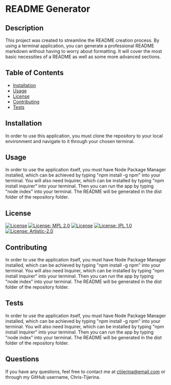 
  # README Generator

  ## Description
  This project was created to streamline the README creation process. By using a terminal application, you can generate a professional README markdown without having to worry about formatting. It will cover the most basic necessities of a README as well as some more advanced sections.

  ## Table of Contents
  * [Installation](#installation)
  * [Usage](#usage)
  * [License](#license)
  * [Contributing](#contributing)
  * [Tests](#tests)

  ## Installation
  In order to use this application, you must clone the repository to your local environment and navigate to it through your chosen terminal.

  ## Usage
  In order to use the application itself, you must have Node Package Manager installed, which can be achieved by typing "npm install -g npm" into your terminal. You will also need Inquirer, which can be installed by typing "npm install inquirer" into your terminal. Then you can run the app by typing "node index" into your terminal. The README will be generated in the dist folder of the repository folder.

  ## License
  [![License](https://img.shields.io/badge/License-Apache_2.0-blue.svg)](https://opensource.org/licenses/Apache-2.0)
[![License: MPL 2.0](https://img.shields.io/badge/License-MPL_2.0-brightgreen.svg)](https://opensource.org/licenses/MPL-2.0)
[![License](https://img.shields.io/badge/License-Boost_1.0-lightblue.svg)](https://www.boost.org/LICENSE_1_0.txt)
[![License: IPL 1.0](https://img.shields.io/badge/License-IPL_1.0-blue.svg)](https://opensource.org/licenses/IPL-1.0)
[![License: Artistic-2.0](https://img.shields.io/badge/License-Perl-0298c3.svg)](https://opensource.org/licenses/Artistic-2.0)


  ## Contributing
  In order to use the application itself, you must have Node Package Manager installed, which can be achieved by typing "npm install -g npm" into your terminal. You will also need Inquirer, which can be installed by typing "npm install inquirer" into your terminal. Then you can run the app by typing "node index" into your terminal. The README will be generated in the dist folder of the repository folder.

  ## Tests  
  In order to use the application itself, you must have Node Package Manager installed, which can be achieved by typing "npm install -g npm" into your terminal. You will also need Inquirer, which can be installed by typing "npm install inquirer" into your terminal. Then you can run the app by typing "node index" into your terminal. The README will be generated in the dist folder of the repository folder.

  ## Questions

  If you have any questions, feel free to contact me at ctijerina@email.com or through my GitHub username, Chris-Tijerina.
